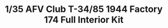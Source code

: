 ---
layout: product
title: "1/35 AFV Club T-34/85 1944 Factory 174 Full Interior Kit"
price: "5900" 
desc: "Maketa"
img_path: "/assets/img/AFV35145.webp"
brand: "AFVClub"
available: true
special_offer: false
new: false
soon: false
cat: "010000"
subcat: "00"
subsubcat: "00"
sifra: "AFV35145"
popular: false
---